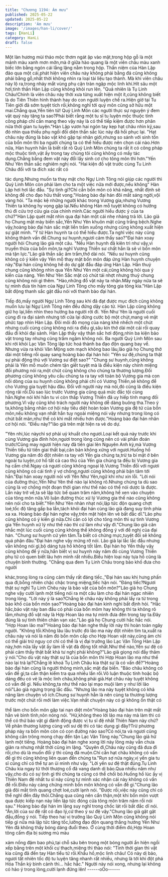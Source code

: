 ```yaml
---
title: "Chương 1194: Ám mưu"
published: 2025-05-22
updated: 2025-05-22
description: 'Ám mưu'
image: '/images/han-li/cover/'
tags: [HanLi]
category: HanLi
draft: false
---
```


Một làn hương mùi thảo mộc thơm ngát ập vào mặt,trong hộp gỗ
là một mảnh màu xanh mơn mởn,mà ở giữa hào quang là một
viên châu màu xanh biếc lớn bằng ngón cái lẳng lặng nằm trong
hộp.
Thần niệm của Hàn Lập đảo qua một cái,phát hiện viên châu này
không phải bằng đá cũng không phải bằng gỗ,nhất thời không
nhìn ra loại tài liệu tạo thành.
Mà khi viên châu này lộ ra,trong nháy mắt vùng phụ cận tràn ngập
mộc linh khí.Hít sâu một hơi,tinh thần Hàn Lập cũng không khỏi
run lên.
"Quả nhiên là Tụ Linh Châu!Chính là viên châu này thời xưa từng
xuất hiện một ít,cũng không biết là do Tiên Thiên hình thành hay
do con người luyện chế ra.Hiện giờ tại Tu Tiên giới đã sớm tuyệt
tích rồi,không nghĩ tới quý môn cũng sở hữu một mai.Chẳng
qua,Yến tiên tử! Quỷ Linh Môn các người thực sự nguyện ý đem
vật quý này tặng ta sao?Phải biết rằng một tu sĩ tu luyện mộc
thuộc tính công pháp chỉ cần mang theo vậy này là có thể tiếp
kiệm được hơn phân nửa thời gian tu luyện."Hàn Lập vươn hai
ngón tay kẹp hạt châu nhìn kỹ,sau đó nhìn qua thiếu phụ ngồi đối
diện thần sắc lúc này đã hồi phục lại.
"Hạt châu này đúng là bảo vật khó gặp tại nhân giới,nhưng so
sánh với sinh tồn của bổn môn thì ba người chúng ta có thể hiểu
được nên chọn cái nào.Hơn nữa, Hàn huynh hẳn là biết rất rõ Quỷ
Linh Môn chúng ta rất ít có công pháp mộc thuộc tính,vật ấy trong
tay chúng tôi cũng không có mấy tác dụng.Chẳng bằng đem vật
này đổi lấy sinh cơ cho tông môn thì hơn."Yến Như Yên thần sắc
nghiêm nghị nói.
"Hai kiện đồ vật trước cùng Tu Linh Châu đối với ta đích xác rất có

tác dụng.Nhưng muốn ta thay mặt cho Ngự Linh Tông nói giúp
các người thì Quỷ Linh Môn còn phải làm cho ta một việc nữa mới
được,nếu không" Hàn Lập hơi hơi lắc đầu.
"Sự tình gì?Chỉ cần bổn môn có khả năng, nhất định sẽ không để
cho đạo hữu thất vong."Hoàng bào đại hán đôi mắt sáng ngời,vội
vàng hỏi.
"Ta mặc kệ những người khác trong Vương gia,nhưng Vương
Thiền ta không hy vọng gặp lại.Nếu không Hàn mỗ tuyệt không có
hướng thú đi cứu trợ cừu gia của chính mình.Các người hiểu
được ý của ta chứ?"Hàn Lập quét mắt nhìn qua đại hán một cái
nhẹ nhàng trả lời.
Lão giả họ Chung mặt mày biến sắc,Yến Như Yên khuôn mặt
cũng trắng bệch.Nghe vậy,hoàng bào đại hán sắc mặt liền trầm
xuống nhưng cũng không xuất hiện sự giật mình.
"Ý tứ Hàn huynh ta có thể hiểu được.Ta nghĩ việc này cũng không
thành vấn đề.Chung sư huynh,ngươi cảm thấy sao?"Đại hán xoay
người hỏi Chung lão giả một câu.
"Nếu Hàn huynh đã kiên trì như vậy,vì truyền thừa của bổn môn,ta
nghĩ Vương Thiền sư chất hẳn là sẽ vì bổn môn mà tận lực."Lão
giã thần sắc âm trầm,thở dài nói.
"Nếu sư huynh cũng không có ý kiến vậy Yến mỗ thay mặt bổn
môn đáp ứng Hàn huynh chuyện này."Đại hán cũng không hề do
dự gật đầu đáp ứng Hàn Lập.
Hắn thuỷ chung cũng không nhìn qua Yến Như Yên một cái,cũng
không hỏi qua ý kiến của nàng.
Yến Như Yên Sắc mặt có chút tái nhợt nhưng thuỷ chung cũng
không nói gì thêm.
"Hảo,những đồ vật này ta nhận.Mấy ngày nửa ta sẽ tự mình đưa
tín hàm của Ngự Linh Tông cho mấy tông gia tông kia."Hàn Lập
bất động thanh sắc gật đầu nói với thanh bào đại hán.

Tiếp đó,mấy người Ngự Linh Tông sau khi đã đạt được mục đích
cũng không muốn lưu lại Ngự Linh Tông nên đều đứng dậy cáo
từ.
Hàn Lập cũng không giữ họ lại,liền nhìn theo hướng ba người rời
đi. Yến Như Yên là người cuối cùng đi ra đại sảnh nhưng tới cửa
lại dừng cước bộ một chút,mang vẻ mặt phức tạp nhìn Hàn Lập.
Đôi môi đỏ mọng của nàng khẽ nhếch một chút nhưng cuối cùng
cũng không nói ra điều gì,sâu kín thở dài một cái rồi quay đầu đi
khỏi đại sảnh. Hàn Lập thấy vậy thần sắc hơi động,nhìn ba kiện
bảo vật trong tay nhưng cũng trầm ngâm không nói.
Ba người Quỷ Linh Môn sau khi rời khỏi Lạc Vân Tông lập tức
hoá thành ba đạo độn quang bay về.
Nhưng vừa ra khỏi Vân Mộng sơn mạch không bao lâu,lão giả họ
Chung thở dài một tiếng rồi quay sang hoàng bào đại hán hỏi:
"Yến sư đệ,chúng ta thật sự phải động thủ với Vương sư điệt
sao?"
"Chung sư huynh,cũng không phải là Yến mỗ muốn chém tận giết
tuyệt mà là điều kiện này chính miệng đối phương nói ra,một chút
cũng không cho chúng ta thương lượng.Đối phương cũng không
yêu cầu chúng ta ra tay với toàn bộ Vương gia mà con nối dòng
của su huynh cũng không phải chỉ có Vương Thiền,sẽ không để
cho Vương gia tuyệt hậu đâu.
Đối với người này mà nói,đó cũng là điều kiện rộng rãi rồi.Dù sao
lúc trước Vương gia cũng quá mức đắc tội cùng hắn.Nghe nói khi
hắn tu vi còn thấp Vương Thiền đã uy hiếp tính mạng đối
phương.Vì vậy cũng khó trách người này không dễ dàng buông
tha.Theo ý ta,không bằng nhân cơ hội này tiêu diệt hoàn toàn
Vương gia đệ tử của bổn môn,nếu không vạn nhất hắn tuy ngoài
miệng nói vậy nhưng trong lòng có chút bất mãn,như thế có khi
mất nhiều hơn được."Hoàng bào đại hán nhân cơ hội nói.
"Điều này?"lão giả trên mặt hiện ra vẻ do dự.

"Yên nhi,lúc nàychỉ sợ phải uỷ khuất cho ngươi.Loại kết quả này
trước khi cùng Vương gia đính hôn,ngươi trong lòng cũng nên có
vài phần đoán trước!Cũng may ngươi hiện nay đã tiến giai lên
Nguyên Anh kỳ,mà Vương Thiền tiểu tử tiến giai thất bại,căn bản
không xứng với ngươi.Huống hồ Vương gia năm đó đột nhiên ra
tay với Yến gia chúng ta,trừ ta bí mật ở bên ngoài tu luyện,cơ hồ
tất cả cao thủ của Yến gia chúng ta đều bị Vương gia hạ cấm
chế.Ngay cả ngươi cũng không ngoại lệ.Vương Thiền đối với
ngươi cũng không có cái tình ý vợ chồng,ngươi cũng không phải
bận tâm tới hắn."Đại hán xoay người nói với Yến Như Yên,ngữ
khí như xin lỗi.
"Lời nói của đường thúc,Yến Như Yên thế nào lại không rõ.Nhưng
chúng ta dù sao cũng là vợ chồng một đoạn thời gian như thế nào
có thể nói dược là được.
Lần này trở về,ta sẽ lập tức bế quan trăm năm,không hề xen vào
chuyện của tông môn nữa.Vô luận đường thúc xử lý Vương gia
thế nào cũng không nên nói cho ta biết."Yến Như Yên nhàn nhạt
nói,lập tức độn quang chợt loé,tốc độ tăng gấp ba lần,tách khỏi
đại hán cùng lão giả đang suy tính phía xa xa.
Hoàng bào đại hán nghe vậy,trên mặt hiện lên vẻ bất đắc dĩ."Lão
phu cũng không có ý kiến gì nữa.Chỉ cần có lợi cho tông môn thì
sự tình Vương gia Yến huynh xử lý như thế nào thì cứ làm như
vậy đi."Chung lão giả cân nhắc một lúc cuối cùng cũng không thể
không đồng ý với đề nghị của đại hán.
"Chung sư huynh cứ yên tâm.Ta biết có chừng mực,tuyệt đối sẽ
không quá phận đâu."Đại hán nghe vậy mừng rỡ nói.
Lão giả lại lắc lắc đầu nhưng vẫn không nói gì,bộ dáng tựa hồ
không tốt lắm.
Đại hán họ Yến thấy vậy cũng không để ý nữa,hắn biết vị sư
huynh này năm đó cùng Vương Thiền phụ tử có quen biết lâu
hơn mình rất nhiều.Biểu hiện loại này tựa hồ cũng là chuyện bình
thường.
"Chẳng qua đem Tụ Linh Châu trong bảo khố đưa cho người

khác,trong lòng ra cũng cảm thấy rất đáng tiếc.,"Đại hán sau khi
hưng phấn qua đi,bỗng nhiên chậc chậc trong miệng,tiếc hận nói.
"Đáng tiếc?Ngươi thật sự nghĩ Tụ Linh Chêu này là bảo vật của
bổn môn?"Lão giả họ Chung nghe vậy cười lạnh một tiếng nói ra
một câu làm cho đại hán ngạc nhiên trong lòng.
"Lời này ý là sao?Chẳng lẽ châu này không phải lấy ra từ trong
bảo khố của bổn môn sao?"Hoàng bào đại hán kinh nghi bất định
hỏi.
"Hắc hắc,bảo vật này ban đầu có phải của bổn môm hay không
thì ta không rõ lắm,nhưng đồ vật này là Hợp Hoan lão ma tự mình
đưa đến trong tay ta.Đây đúng là sự tình thiên chân vạn xác."Lão
giả họ Chung cười hắc hắc nói.
"Hợp Hoan lão ma?"Hoàng bào đại hán nghe thấy lời này thì hoàn
toàn ngây người.
"Không tồi.Không lâu lâu trước đó lão ma này đột nhiên tìm
ta,xuất ra châu này và nói là năm đó bổn môn cấp cho Hợp Hoan
vật này,cũng ám chỉ có thể giải trừ nguy cơ chỉ có thể là vị đại
trưởng lão Lạc Vân Tông Hàn Lập này,hơn nữa lấy vật ấy làm lễ
vật đả động tốt nhất.Như thế nào,Yến sư đệ có phải cảm thấy thật
bất khả tư nghị phải không?"Lão giả giọng nói đầy thâm ý
nói."Cho dù vật này thật sự là của bổn môn thì Hợp Hoan lão ma
như thế nào lại trả lại?Chẳng lẽ khoả Tụ Linh Châu kia thật sự là
có vấn đề?"Hoàng bào đại hán cũng là người thông minh,sắc mặt
đại biến.
"Bảo châu không có vấn đề gì,ta cẩn thận kiểm tra qua nhiều lần
rồi.Vô luận thuộc tính hoặc bộ dáng đều có vẻ là mộc linh
châu,không phải giả.Hạt châu này tuyệt không có vấn đề gì.
Nếu không,ta như thế nào lại mạo muội làm y như lời lão nói"Lão
giả ngưng trọng lắc đầu.
"Nhưng lão ma này tuyệt không có khả năng làm chuyện vô
ích.Chung sư huynh hẳn là nên cùng ta thương lượng trước một
chút rồi mới làm việc.Vạn nhất chuyện này có gì không ổn thật có

thể làm cho bổn môn gặp tai nạn diệt môn"Hoàng bào đại hán
trên mặt mất hẳn vẻ bình tĩnh,nôn nóng nói.
"Hừ,không theo lời lão ma này mà làm thì có thể có thứ bảo vật gì
đánh động được vị tu sĩ đệ nhất Thiên Nam này chứ?Về phân
thương lượng cùng với sư dệ thì có tác dụng gì đây?Trừ phương
pháp này ra bổn môn còn có con đường nào sao?Có nói,ta và
ngươi cũng không cần trông mong chạy đến tận Lạc Vân Tông
này."Chung lão giả hừ lạnh một tiếng.
Hoàng bào đại hán nghe xong lời này lông mày vẫn chưa giãn ra
nhưng nhất thời cũng im lặng.
"Quyên đi,Châu này cũng đã đưa đi rồi,cho dù là muốn đổi ý thì
cũng đã muộn.Chỉ cần hạt châu không có vấn đề gì thì cũng
không liên quan đến chúng ta."Run sợ nửa ngày,vị yến gia tu sĩ
cũng chỉ có thể tự an ủi mình như vậy.
"Lời yến sư đệ thật đúng.Tụ Linh Châu kia ngay từ thời thượng cổ
đã vang danh dị bảo.Qua nhiều năm như vậy,cho dù có sự tình gì
thì chúng ta cũng có thể chối bỏ.Huống hồ lúc ấy vị Thiên Nam đệ
nhất tu sĩ này cũng tự mình xác nhận cái này không có vấn đề
rồi.Điều này càng chứng minh bổn môn không có vấn đề
gì."Chung lão giả đôi mắt tinh quang chợt loé,cười lạnh nói.
"Được rồi,việc này cũng chỉ có thể nghĩ đến đây thôi.Chẳng qua
cũng nên cẩn thận,một khi bổn môn vượt qua được kiếp nạn này
liền lập tức đóng cửa tông môn trăm năm rồi nói sau."
Hoàng bào đại hán im lặng suy nghĩ trong chốc lát rồi bất đắc dĩ
nói.
"Ân,lời của sư đệ rất có đạo lý,cứ theo ý sư đệ vậy."Chung lão giả
gật gật đầu,đồng ý nói.
Tiếp theo hai vị trưởng lão Quỷ Linh Môn cũng không nói tiếp gì
nữa mà lập tức tăng tốc,lưỡng đạo độn quang thẳng hướng Yến
Như Yên đã không thấy bóng dáng đuổi theo.
Ở cùng thời điểm đó,Hợp Hoan tông cấm địa bị sương mù màu

xám nồng đậm bao phủ,tại chỗ sâu bên trong một bóng người ẩn
hiện ngồi xếp bằng trên một khối cự thạch,miệng thì thào nói:
"Tính thời gian thì vật kia cũng đã đến tay Hàn tiểu tử rồi.Khẩu
hồ,mộc linh châu! Có này dị bảo, ngươi tất nhiên tốc độ tu luyện
tăng nhanh rất nhiều, nhưng là tới khi đột phá Hóa Thần kỳ bình
cảnh thì… hắc hắc."
Người này nói xong, nhưng lại không có hảo ý trong lòng,cười
lạnh đứng lên!
------oOo------
